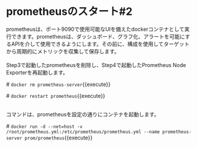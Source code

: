 # prometheusのスタート#2  
prometheusは、ポート9090で使用可能なUIを備えたdockerコンテナとして実行できます。prometheusは、ダッシュボード、グラフ化、アラートを可能にするAPIを介して使用できるようにします。その前に、構成を使用してターゲットから周期的にメトリックを収集して保存します。  
<br>
Step3で起動したprometheusを削除し、Step4で起動したPrometheus Node Exporterを再起動します。  

\# `docker rm prometheus-server`{{execute}}  

\# `docker restart prometheus`{{execute}}  
<br>

コマンドは、prometheusを設定の通りにコンテナを起動します。  

\# `docker run -d --net=host -v /root/prometheus.yml:/etc/prometheus/prometheus.yml --name prometheus-server prom/prometheus`{{execute}}  